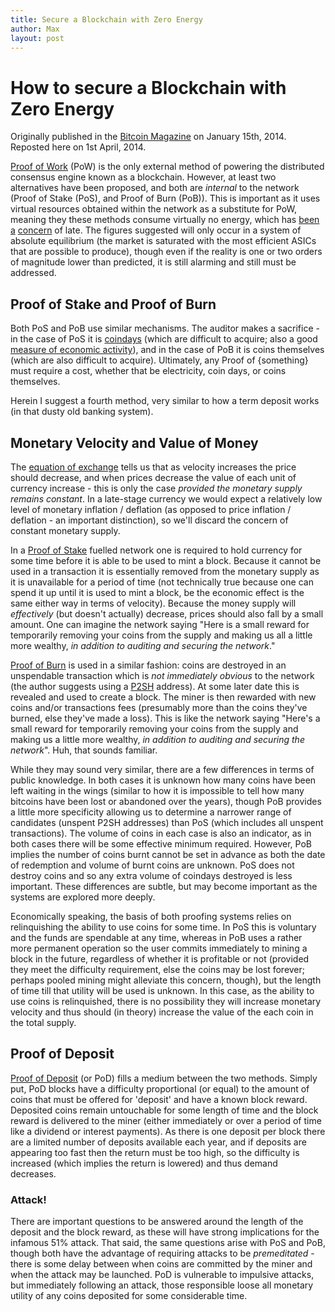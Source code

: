 ```yaml
---
title: Secure a Blockchain with Zero Energy
author: Max
layout: post
---
```


# How to secure a Blockchain with Zero Energy

Originally published in the [Bitcoin Magazine](http://bitcoinmagazine.com/9317/how-to-secure-a-blockchain-with-zero-energy/) on January 15th, 2014. Reposted here on 1st April, 2014.

[Proof of Work](https://en.bitcoin.it/wiki/Proof_of_Work) (PoW) is the only external method of powering the distributed consensus engine known as a blockchain. However, at least two alternatives have been proposed, and both are *internal* to the network (Proof of Stake (PoS), and Proof of Burn (PoB)). This is important as it uses virtual resources obtained within the network as a substitute for PoW, meaning they these methods consume virtually no energy, which has [been a](http://bitcoinmagazine.com/8994/determining-electrical-cost-bitcoin-mining/) [concern](http://www.bitcarbon.org/introduction.html) of late. The figures suggested will only occur in a system of absolute equilibrium (the market is saturated with the most efficient ASICs that are possible to produce), though even if the reality is one or two orders of magnitude lower than predicted, it is still alarming and still must be addressed. 

## Proof of Stake and Proof of Burn

Both PoS and PoB use similar mechanisms. The auditor makes a sacrifice - in the case of PoS it is [coindays](http://bitcoin.stackexchange.com/questions/845/what-are-bitcoin-days-destroyed) (which are difficult to acquire; also a good [measure of economic activity](https://bitcointalk.org/index.php?topic=6172.msg90789#msg90789)), and in the case of PoB it is coins themselves (which are also difficult to acquire). Ultimately, any Proof of {something} must require a cost, whether that be electricity, coin days, or coins themselves.

Herein I suggest a fourth method, very similar to how a term deposit works (in that dusty old banking system).

## Monetary Velocity and Value of Money

The [equation of exchange](http://en.wikipedia.org/wiki/Equation_of_exchange) tells us that as velocity increases the price should decrease, and when prices decrease the value of each unit of currency increase - this is only the case *provided the monetary supply remains constant*. In a late-stage currency we would expect a relatively low level of monetary inflation / deflation (as opposed to price inflation / deflation - an important distinction), so we'll discard the concern of constant monetary supply.

In a [Proof of Stake](https://en.bitcoin.it/wiki/Proof_of_Stake) fuelled network one is required to hold currency for some time before it is able to be used to mint a block. Because it cannot be used in a transaction it is essentially removed from the monetary supply as it is unavailable for a period of time (not technically true because one can spend it up until it is used to mint a block, be the economic effect is the same either way in terms of velocity). Because the money supply will *effectively* (but doesn't actually) decrease, prices should also fall by a small amount. One can imagine the network saying "Here is a small reward for temporarily removing your coins from the supply and making us all a little more wealthy, *in addition to auditing and securing the network*." 

[Proof of Burn](https://en.bitcoin.it/wiki/Proof_of_burn) is used in a similar fashion: coins are destroyed in an unspendable transaction which is *not immediately obvious* to the network (the author suggests using a [P2SH](https://github.com/bitcoin/bips/blob/master/bip-0016.mediawiki) address). At some later date this is revealed and used to create a block. The miner is then rewarded with new coins and/or transactions fees (presumably more than the coins they've burned, else they've made a loss). This is like the network saying "Here's a small reward for temporarily removing your coins from the supply and making us a little more wealthy, *in addition to auditing and securing the network*". Huh, that sounds familiar.

While they may sound very similar, there are a few differences in terms of public knowledge. In both cases it is unknown how many coins have been left waiting in the wings (similar to how it is impossible to tell how many bitcoins have been lost or abandoned over the years), though PoB provides a little more specificity allowing us to determine a narrower range of candidates (unspent P2SH addresses) than PoS (which includes all unspent transactions). The volume of coins in each case is also an indicator, as in both cases there will be some effective minimum required. However, PoB implies the number of coins burnt cannot be set in advance as both the date of redemption and volume of burnt coins are unknown. PoS does not destroy coins and so any extra volume of coindays destroyed is less important. These differences are subtle, but may become important as the systems are explored more deeply.

Economically speaking, the basis of both proofing systems relies on relinquishing the ability to use coins for some time. In PoS this is voluntary and the funds are spendable at any time, whereas in PoB uses a rather more permanent operation so the user commits immediately to mining a block in the future, regardless of whether it is profitable or not (provided they meet the difficulty requirement, else the coins may be lost forever; perhaps pooled mining might alleviate this concern, though), but the length of time till that utility will be used is unknown. In this case, as the ability to use coins is relinquished, there is no possibility they will increase monetary velocity and thus should (in theory) increase the value of the each coin in the total supply.

## Proof of Deposit

[Proof of Deposit](https://bitcointalk.org/index.php?topic=386460.0) (or PoD) fills a medium between the two methods. Simply put, PoD blocks have a difficulty proportional (or equal) to the amount of coins that must be offered for 'deposit' and have a known block reward. Deposited coins remain untouchable for some length of time and the block reward is delivered to the miner (either immediately or over a period of time like a dividend or interest payments). As there is one deposit per block there are a limited number of deposits available each year, and if deposits are appearing too fast then the return must be too high, so the difficulty is increased (which implies the return is lowered) and thus demand decreases.

### Attack!

There are important questions to be answered around the length of the deposit and the block reward, as these will have strong implications for the infamous 51% attack. That said, the same questions arise with PoS and PoB, though both have the advantage of requiring attacks to be *premeditated* - there is some delay between when coins are committed by the miner and when the attack may be launched. PoD is vulnerable to impulsive attacks, but immediately following an attack, those responsible loose all monetary utility of any coins deposited for some considerable time.

